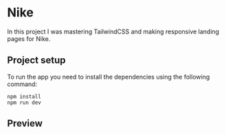 # Nike

In this project I was mastering TailwindCSS and making responsive landing pages
for Nike.

## Project setup

To run the app you need to install the dependencies using the following command:

```
npm install
npm run dev
```

## Preview

